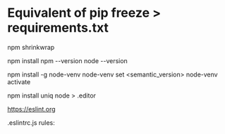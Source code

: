 # Equivalent of pip freeze > requirements.txt
npm shrinkwrap 

npm install
npm --version
node --version

npm install -g node-venv
node-venv set <semantic_version>
node-venv activate

npm install uniq
node > .editor

https://eslint.org

.eslintrc.js
rules:
